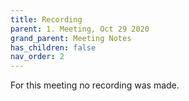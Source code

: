 ```yaml
---
title: Recording
parent: 1. Meeting, Oct 29 2020
grand_parent: Meeting Notes
has_children: false
nav_order: 2
---
```


For this meeting no recording was made.